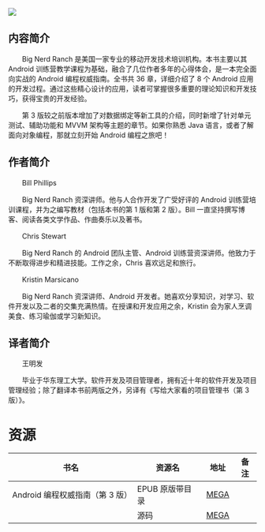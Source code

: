 ![](http://img3m7.ddimg.cn/41/5/25102877-1_u_1.jpg)

## 内容简介

　　Big Nerd Ranch 是美国一家专业的移动开发技术培训机构。本书主要以其 Android 训练营教学课程为基础，融合了几位作者多年的心得体会，是一本完全面向实战的 Android 编程权威指南。全书共 36 章，详细介绍了 8 个 Android 应用的开发过程。通过这些精心设计的应用，读者可掌握很多重要的理论知识和开发技巧，获得宝贵的开发经验。

　　第 3 版较之前版本增加了对数据绑定等新工具的介绍，同时新增了针对单元测试、辅助功能和 MVVM 架构等主题的章节。如果你熟悉 Java 语言，或者了解面向对象编程，那就立刻开始 Android 编程之旅吧！

## 作者简介

　　Bill Phillips

　　Big Nerd Ranch 资深讲师。他与人合作开发了广受好评的 Android 训练营培训课程，并为之编写教材（包括本书的第 1 版和第 2 版）。Bill 一直坚持撰写博客、阅读各类文学作品、作曲奏乐以及著书。

　　Chris Stewart

　　Big Nerd Ranch 的 Android 团队主管、Android 训练营资深讲师。他致力于不断取得进步和精进技能。工作之余，Chris 喜欢远足和旅行。

　　Kristin Marsicano

　　Big Nerd Ranch 资深讲师、Android 开发者。她喜欢分享知识，对学习、软件开发以及二者的交集充满热情。在授课和开发应用之余，Kristin 会为家人烹调美食、练习瑜伽或学习新知识。

## 译者简介

　　王明发

　　毕业于华东理工大学。软件开发及项目管理者，拥有近十年的软件开发及项目管理经验；除了翻译本书前两版之外，另译有《写给大家看的项目管理书（第 3 版）》。

# 资源

|书名|资源名|地址|备注|
|---|---|---|---|
|Android 编程权威指南（第 3 版）|EPUB 原版带目录|[MEGA](https://mega.nz/#!eXhDDBKZ!i2NnVNYFiAu4RtY4yoqPN_eCRAJMaU0XkXH1pYqWAos)||
||源码|[MEGA](https://mega.nz/#!nLglDZzJ!3Ry0qE8thowkbktSXWvFZGRtbwAIZoEWqivSwMTJuLA)||
